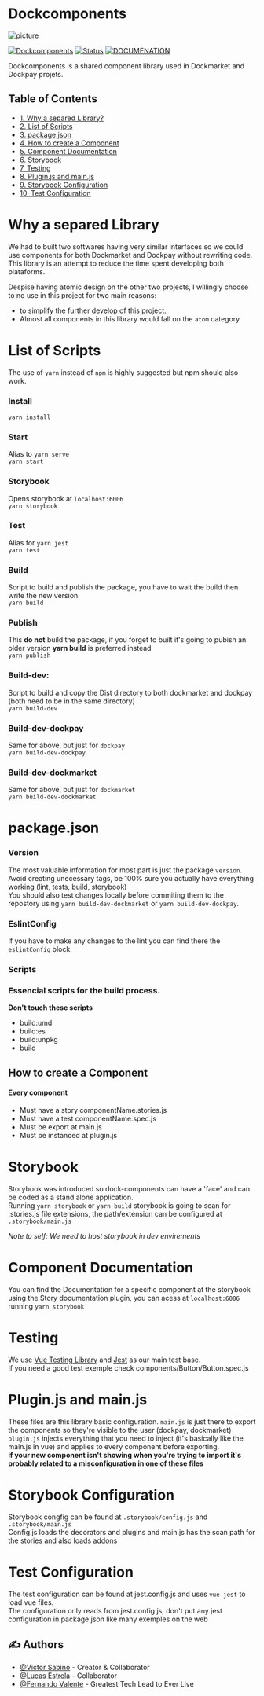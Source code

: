 # Dockcomponents
![picture](https://publicdock.s3.amazonaws.com/DockComponents.svg)  

[![Dockcomponents](https://img.shields.io/badge/dockmarket-name-orange.svg)](https://www.dockmarket.com.br)
[![Status](https://img.shields.io/badge/status-active-success.svg)]()
[![DOCUMENATION](https://img.shields.io/badge/documentation-blue.svg)](LICENSE.md)

Dockcomponents is a shared component library used in Dockmarket and Dockpay projets.

## Table of Contents

- [1. Why a separed Library?](#why)
- [2. List of Scripts](#scripts)
- [3. package.json](#how)
- [4. How to create a Component](#create_component)
- [5. Component Documentation](#documentation)
- [6. Storybook](#storybook)
- [7. Testing](#testing)
- [8. Plugin.js and main.js](#plugin_main)
- [9. Storybook Configuration](#storybook_config)
- [10. Test Configuration](#test_config)

# Why a separed Library

We had to built two softwares having very similar interfaces so we could use components for both Dockmarket and Dockpay without rewriting code.
This library is an attempt to reduce the time spent developing both plataforms.

Despise having atomic design on the other two projects, I willingly choose to no use in this project for two main reasons:  
- to simplify the further develop of this project.  
- Almost all components in this library would fall on the `atom` category  
  
# List of Scripts
The use of `yarn` instead of `npm` is highly suggested but npm should also work.

### Install
``` yarn install ```  
### Start
Alias to `yarn serve`  
``` yarn start ```
### Storybook  
Opens storybook at `localhost:6006`    
``` yarn storybook ```
### Test  
Alias for `yarn jest`  
``` yarn test ```
### Build
Script to build and publish the package, you have to wait the build then write the new version.  
``` yarn build ```
### Publish  
This **do not** build the package, if you forget to built it's going to pubish an older version **yarn build** is preferred instead  
``` yarn publish ```
### Build-dev:  
Script to build and copy the Dist directory to both dockmarket and dockpay (both need to be in the same directory)  
``` yarn build-dev ```
### Build-dev-dockpay  
Same for above, but just for `dockpay`  
``` yarn build-dev-dockpay ```
### Build-dev-dockmarket  
Same for above, but just for `dockmarket`  
``` yarn build-dev-dockmarket ```

# package.json
### Version
The most valuable information for most part is just the package `version`. Avoid creating unecessary tags, be 100% sure you actually have everything working (lint, tests, build, storybook)  
You should also test changes locally before commiting them to the repostory using `yarn build-dev-dockmarket` or `yarn build-dev-dockpay`.

### EslintConfig
If you have to make any changes to the lint you can find there the `eslintConfig` block.

### Scripts
### Essencial scripts for the build process.
**Don't touch these scripts**  
- build:umd  
- build:es  
- build:unpkg  
- build  
  

## How to create a Component
#### Every component
- Must have a story componentName.stories.js
- Must have a test componentName.spec.js
- Must be export at main.js
- Must be instanced at plugin.js

# Storybook
Storybook was introduced so dock-components can have a 'face' and can be coded as a stand alone application.  
Running `yarn storybook` or `yarn build` storybook is going to scan for .stories.js file extensions, the path/extension can be configured at `.storybook/main.js`

*Note to self: We need to host storybook in dev envirements*

# Component Documentation   
You can find the Documentation for a specific component at the storybook using the Story documentation plugin, you can acess at `localhost:6006` running `yarn storybook`  
  

# Testing
We use [Vue Testing Library](https://github.com/testing-library/vue-testing-library) and [Jest](https://jestjs.io/) as our main test base.  
If you need a good test exemple check components/Button/Button.spec.js

# Plugin.js and main.js
These files are this library basic configuration. 
`main.js` is just there to export the components so they're visible to the user (dockpay, dockmarket)  
`plugin.js` injects everything that you need to inject (it's basically like the main.js in vue) and applies to every component before exporting.  
**if your new component isn't showing when you're trying to import it's probably related to a misconfiguration in one of these files**
  
# Storybook Configuration
Storybook congfig can be found at `.storybook/config.js` and `.storybook/main.js`  
Config.js loads the decorators and plugins and main.js has the scan path for the stories and also loads [addons](https://www.learnstorybook.com/intro-to-storybook/vue/en/using-addons/)  

# Test Configuration
The test configuration can be found at jest.config.js and uses `vue-jest` to load vue files.  
The configuration only reads from jest.config.js, don't put any jest configuration in package.json like many exemples on the web


## ✍️ Authors

- [@Victor Sabino](https://github.com/victorsabino) - Creator & Collaborator
- [@Lucas Estrela](https://github.com/lucasestreladeoliveira) - Collaborator
- [@Fernando Valente](https://github.com//fernandovalente) - Greatest Tech Lead to Ever Live